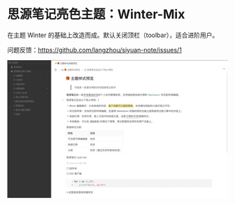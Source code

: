 # 思源笔记亮色主题：Winter-Mix

在主题 Winter 的基础上改造而成。默认关闭顶栏（toolbar），适合进阶用户。

问题反馈：https://github.com/langzhou/siyuan-note/issues/1

![preview](https://raw.githubusercontent.com/langzhou/winter-mix-theme-for-siyuan/master/preview.png)
